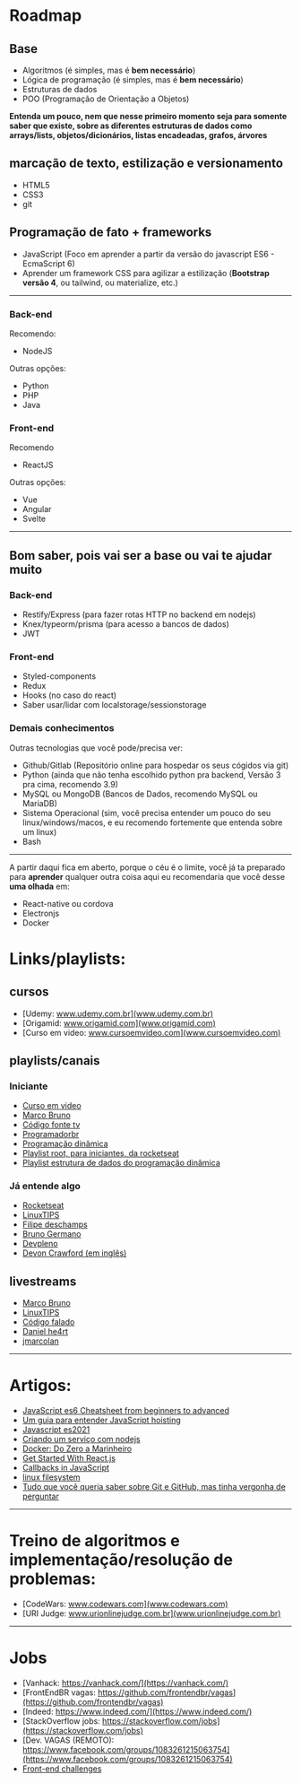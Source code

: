 
# Roadmap
## Base
- Algoritmos (é simples, mas é **bem necessário**)
- Lógica de programação (é simples, mas é **bem necessário**)
- Estruturas de dados
- POO (Programação de Orientação a Objetos)

**Entenda um pouco, nem que nesse primeiro momento seja para somente saber que existe, sobre as diferentes estruturas de dados como arrays/lists, objetos/dicionários, listas encadeadas, grafos, árvores**

## marcação de texto, estilização e versionamento
- HTML5
- CSS3
- git

## Programação de fato + frameworks
- JavaScript (Foco em aprender a partir da versão do javascript ES6 - EcmaScript 6)
- Aprender um framework CSS para agilizar a estilização (**Bootstrap versão 4**, ou tailwind, ou materialize, etc.)

---

### Back-end
Recomendo:
- NodeJS

Outras opções:
- Python
- PHP
- Java
### Front-end
Recomendo
- ReactJS

Outras opções:
- Vue
- Angular
- Svelte

---

## Bom saber, pois vai ser a base ou vai te ajudar muito
### Back-end
- Restify/Express (para fazer rotas HTTP no backend em nodejs)
- Knex/typeorm/prisma (para acesso a bancos de dados)
- JWT
### Front-end
- Styled-components
- Redux
- Hooks (no caso do react)
- Saber usar/lidar com localstorage/sessionstorage

### Demais conhecimentos
Outras tecnologias que você pode/precisa ver:
- Github/Gitlab (Repositório online para hospedar os seus cógidos via git)
- Python (ainda que não tenha escolhido python pra backend, Versão 3 pra cima, recomendo 3.9)
- MySQL ou MongoDB (Bancos de Dados, recomendo MySQL ou MariaDB)
- Sistema Operacional (sim, você precisa entender um pouco do seu linux/windows/macos, e eu recomendo fortemente que entenda sobre um linux)
- Bash

---

A partir daqui fica em aberto, porque o céu é o limite, você já ta preparado para **aprender** qualquer outra coisa
aqui eu recomendaria que você desse **uma olhada** em:
- React-native ou cordova
- Electronjs
- Docker

# Links/playlists:
## cursos
- [Udemy: www.udemy.com.br](www.udemy.com.br)
- [Origamid: www.origamid.com](www.origamid.com)
- [Curso em video: www.cursoemvideo.com](www.cursoemvideo.com)
## playlists/canais
### Iniciante
- [Curso em video](https://www.youtube.com/c/CursoemV%C3%ADdeo)
- [Marco Bruno](https://www.youtube.com/c/MarcoBrunoDev)
- [Código fonte tv](https://www.youtube.com/c/codigofontetv)
- [Programadorbr](https://www.youtube.com/c/Programadorbr)
- [Programação dinâmica](https://www.youtube.com/c/Programa%C3%A7%C3%A3oDin%C3%A2mica)
- [Playlist root, para iniciantes, da rocketseat](https://www.youtube.com/watch?v=bk4abNFLDE8&list=PL85ITvJ7FLognHmYKYmHPZEr47nNqLjRh)
- [Playlist estrutura de dados do programação dinâmica](https://www.youtube.com/playlist?list=PL5TJqBvpXQv5Bb71AE5Cd_kB5rNsfU4Cp)
### Já entende algo
- [Rocketseat](https://www.youtube.com/c/RocketSeat)
- [LinuxTIPS](https://www.youtube.com/c/LinuxTips)
- [Filipe deschamps](https://www.youtube.com/c/FilipeDeschamps)
- [Bruno Germano](https://www.youtube.com/c/Egermano)
- [Devpleno](https://www.youtube.com/c/Devplenocom)
- [Devon Crawford (em inglês)](https://www.youtube.com/c/DevonCrawford)
## livestreams
- [Marco Bruno](https://www.twitch.tv/marcobrunodev)
- [LinuxTIPS](https://www.twitch.tv/linuxtips)
- [Código falado](https://www.twitch.tv/codigofalado)
- [Daniel he4rt](https://www.twitch.tv/danielhe4rt)
- [jmarcolan](https://www.twitch.tv/jmarcolan)
---

# Artigos:
- [JavaScript es6 Cheatsheet from beginners to advanced](https://dev.to/anmolraj/javascript-cheatsheet-for-beginners-to-advance-4en4)
- [Um guia para entender JavaScript hoisting](https://medium.com/devzera/um-guia-para-entender-javascript-hoisting-com-vari%C3%A1veis-usando-let-e-const-45e0a62b16e2)
- [Javascript es2021](https://medium.com/geekculture/javascript-es2021-es12-is-set-to-make-our-lives-even-easier-af13d1528c8)
- [Criando um serviço com nodejs](https://medium.com/desenvolvimento-com-node-js/criando-servicos-com-nodejs-432c11b5d50d)
- [Docker: Do Zero a Marinheiro](https://medium.com/data-hackers/docker-do-zero-a-marinheiro-adf4d9087f76)
- [Get Started With React.js](https://medium.com/easyread/how-to-get-started-with-react-js-805bf57826ad)
- [Callbacks in JavaScript](https://medium.com/swlh/callbacks-in-javascript-6b0e39a713cd)
- [linux filesystem](https://medium.com/swlh/linux-file-system-101-894141449257)
- [Tudo que você queria saber sobre Git e GitHub, mas tinha vergonha de perguntar](https://tableless.com.br/tudo-que-voce-queria-saber-sobre-git-e-github-mas-tinha-vergonha-de-perguntar/)
---

# Treino de algoritmos e implementação/resolução de problemas:

- [CodeWars: www.codewars.com](www.codewars.com)
- [URI Judge: www.urionlinejudge.com.br](www.urionlinejudge.com.br)

---

# Jobs

- [Vanhack: https://vanhack.com/](https://vanhack.com/)
- [FrontEndBR vagas: https://github.com/frontendbr/vagas](https://github.com/frontendbr/vagas)
- [Indeed: https://www.indeed.com/](https://www.indeed.com/)
- [StackOverflow jobs: https://stackoverflow.com/jobs](https://stackoverflow.com/jobs)
- [Dev. VAGAS (REMOTO): https://www.facebook.com/groups/1083261215063754](https://www.facebook.com/groups/1083261215063754)
- [Front-end challenges](https://github.com/WoMakersCode/challenges-front-end)
